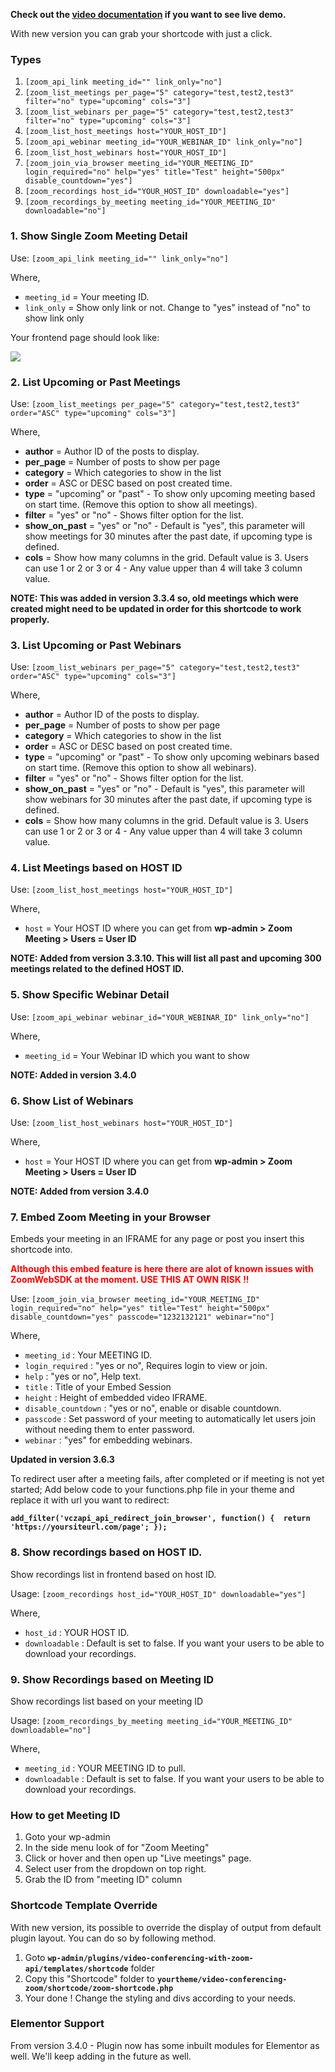 **Check out the <a href="https://youtu.be/5Z2Ii0PnHRQ?t=453" target="_blank">video documentation</a> if you want to see live demo.**

With new version you can grab your shortcode with just a click.

### Types

1. `[zoom_api_link meeting_id="" link_only="no"]`
2. `[zoom_list_meetings per_page="5" category="test,test2,test3" filter="no" type="upcoming" cols="3"]` 
3. `[zoom_list_webinars per_page="5" category="test,test2,test3" filter="no" type="upcoming" cols="3"]` 
4. `[zoom_list_host_meetings host="YOUR_HOST_ID"]`
5. `[zoom_api_webinar meeting_id="YOUR_WEBINAR_ID" link_only="no"]`
6. `[zoom_list_host_webinars host="YOUR_HOST_ID"]`
7. `[zoom_join_via_browser meeting_id="YOUR_MEETING_ID" login_required="no" help="yes" title="Test" height="500px" disable_countdown="yes"]`
8. `[zoom_recordings host_id="YOUR_HOST_ID" downloadable="yes"]`
9. `[zoom_recordings_by_meeting meeting_id="YOUR_MEETING_ID" downloadable="no"]`

### 1. Show Single Zoom Meeting Detail

Use: `[zoom_api_link meeting_id="" link_only="no"]`

Where,

* `meeting_id` = Your meeting ID.
* `link_only` = Show only link or not. Change to "yes" instead of "no" to show link only

Your frontend page should look like:

<img src="https://deepenbajracharya.com.np/wp-content/uploads/2019/11/Meetings-%E2%80%93-Plugin-Tester-1024x520.png">

### 2. List Upcoming or Past Meetings

Use: `[zoom_list_meetings per_page="5" category="test,test2,test3" order="ASC" type="upcoming" cols="3"]`

Where,

* **author** = Author ID of the posts to display.
* **per_page** = Number of posts to show per page
* **category** = Which categories to show in the list
* **order** = ASC or DESC based on post created time.
* **type** = "upcoming" or "past" - To show only upcoming meeting based on start time. (Remove this option to show all meetings).
* **filter** = "yes" or "no" - Shows filter option for the list.
* **show_on_past** = "yes" or "no" - Default is "yes", this parameter will show meetings for 30 minutes after the past date, if upcoming type is defined.
* **cols** = Show how many columns in the grid. Default value is 3. Users can use 1 or 2 or 3 or 4 - Any value upper than 4 will take 3 column value.

**NOTE: This was added in version 3.3.4 so, old meetings which were created might need to be updated in order for this shortcode to work properly.**

### 3. List Upcoming or Past Webinars 

Use: `[zoom_list_webinars per_page="5" category="test,test2,test3" order="ASC" type="upcoming" cols="3"]`

Where,

* **author** = Author ID of the posts to display.
* **per_page** = Number of posts to show per page
* **category** = Which categories to show in the list
* **order** = ASC or DESC based on post created time.
* **type** = "upcoming" or "past" - To show only upcoming webinars based on start time. (Remove this option to show all webinars).
* **filter** = "yes" or "no" - Shows filter option for the list.
* **show_on_past** = "yes" or "no" - Default is "yes", this parameter will show webinars for 30 minutes after the past date, if upcoming type is defined.
* **cols** = Show how many columns in the grid. Default value is 3. Users can use 1 or 2 or 3 or 4 - Any value upper than 4 will take 3 column value.

### 4. List Meetings based on HOST ID

Use: `[zoom_list_host_meetings host="YOUR_HOST_ID"]`

Where,

* `host` = Your HOST ID where you can get from **wp-admin > Zoom Meeting > Users = User ID**

**NOTE: Added from version 3.3.10. This will list all past and upcoming 300 meetings related to the defined HOST ID.**

### 5. Show Specific Webinar Detail

Use: `[zoom_api_webinar webinar_id="YOUR_WEBINAR_ID" link_only="no"]`

Where,

* `meeting_id` = Your Webinar ID which you want to show 

**NOTE: Added in version 3.4.0**

### 6. Show List of Webinars

Use: `[zoom_list_host_webinars host="YOUR_HOST_ID"]`

Where,

* `host` = Your HOST ID where you can get from **wp-admin > Zoom Meeting > Users = User ID** 

**NOTE: Added from version 3.4.0**

### 7. Embed Zoom Meeting in your Browser

Embeds your meeting in an IFRAME for any page or post you insert this shortcode into.

<strong style="color:red;">Although this embed feature is here there are alot of known issues with ZoomWebSDK at the moment. USE THIS AT OWN RISK !!</strong>

Use: `[zoom_join_via_browser meeting_id="YOUR_MEETING_ID" login_required="no" help="yes" title="Test" height="500px" disable_countdown="yes" passcode="1232132121" webinar="no"]`

Where,

* `meeting_id` : Your MEETING ID.
* `login_required` : "yes or no", Requires login to view or join.
* `help` : "yes or no", Help text.
* `title` : Title of your Embed Session
* `height` : Height of embedded video IFRAME.
* `disable_countdown` : "yes or no", enable or disable countdown.
* `passcode` : Set password of your meeting to automatically let users join without needing them to enter password.
* `webinar` : "yes" for embedding webinars.

**Updated in version 3.6.3**

To redirect user after a meeting fails, after completed or if meeting is not yet started; Add below code to your functions.php file in your theme and replace it with url you want to redirect:

**`add_filter('vczapi_api_redirect_join_browser', function() { 
    return 'https://yoursiteurl.com/page';
});`**

### 8. Show recordings based on HOST ID.

Show recordings list in frontend based on host ID.

Usage: `[zoom_recordings host_id="YOUR_HOST_ID" downloadable="yes"]`

Where,

* `host_id` : YOUR HOST ID.
* `downloadable` : Default is set to false. If you want your users to be able to download your recordings.

### 9. Show Recordings based on Meeting ID

Show recordings list based on your meeting ID

Usage: `[zoom_recordings_by_meeting meeting_id="YOUR_MEETING_ID" downloadable="no"]`

Where,

* `meeting_id` : YOUR MEETING ID to pull.
* `downloadable` : Default is set to false. If you want your users to be able to download your recordings.

### How to get Meeting ID

1. Goto your wp-admin
2. In the side menu look of for "Zoom Meeting"
3. Click or hover and then open up "Live meetings" page.
4. Select user from the dropdown on top right.
5. Grab the ID from "meeting ID" column

### Shortcode Template Override

With new version, its possible to override the display of output from default plugin layout. You can do so by following method.

1. Goto **`wp-admin/plugins/video-conferencing-with-zoom-api/templates/shortcode`** folder
2. Copy this "Shortcode" folder to **`yourtheme/video-conferencing-zoom/shortcode/zoom-shortcode.php`**
3. Your done ! Change the styling and divs according to your needs.

### Elementor Support

From version 3.4.0 - Plugin now has some inbuilt modules for Elementor as well. We'll keep adding in the future as well.